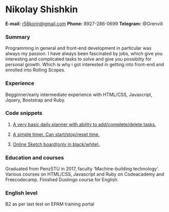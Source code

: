 # Nikolay Shishkin

**E-mail:** r58korin@gmail.com
**Phone:** 8927-286-0699
**Telegram:** @Grenvill
### Summary


Programming in general and front-end development in particular was always my passion. I have always been fascinated by jobs, which give you interesting and complicated tasks to solve and give you possibilty for personal growth. Which is why i got interested in getting into front-end and enrolled into Rolling Scopes.
### Experience


Begginner/early intermediate experience with HTML/CSS, Javascript, Jquery, Bootstrap and Ruby.

### Code snippets


1. [A very basic daily planner with ability to add/complete/delete tasks.](https://github.com/grenbork/DailyPlanner)

2. [A simple timer. Can start/stop/reset time.](https://github.com/grenbork/Project_timer)

3. [Online Sketch board(only in black/white).](https://github.com/grenbork/Project_Sketch)

### Education and courses


Graduated from PenzSTU in 2017, faculty 'Machine-building technology'. Various courses on HTML/CSS, Javascript and Ruby on Codeacademy and Freecodecamp. Finished Duolingo course for English.

### English level


B2 as per last test on EPAM training portal